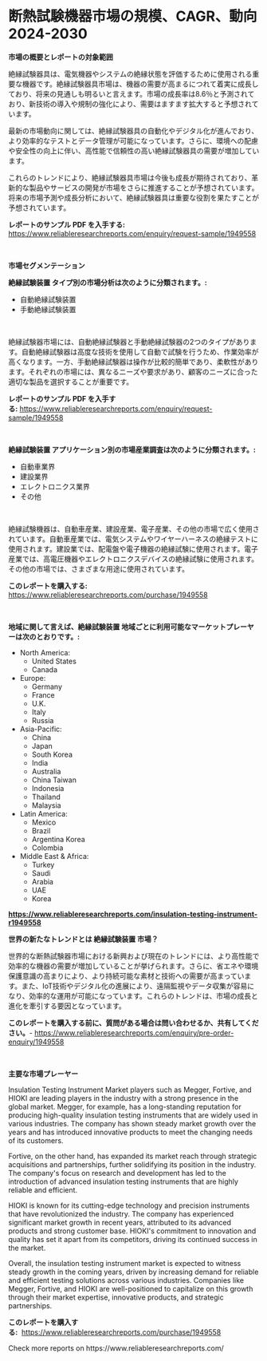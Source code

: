 <p><h1>断熱試験機器市場の規模、CAGR、動向2024-2030</h1></p><p><strong>市場の概要とレポートの対象範囲</strong></p>
<p><p>絶縁試験器具は、電気機器やシステムの絶縁状態を評価するために使用される重要な機器です。絶縁試験器具市場は、機器の需要が高まるにつれて着実に成長しており、将来の見通しも明るいと言えます。市場の成長率は8.6％と予測されており、新技術の導入や規制の強化により、需要はますます拡大すると予想されています。</p><p>最新の市場動向に関しては、絶縁試験器具の自動化やデジタル化が進んでおり、より効率的なテストとデータ管理が可能になっています。さらに、環境への配慮や安全性の向上に伴い、高性能で信頼性の高い絶縁試験器具の需要が増加しています。</p><p>これらのトレンドにより、絶縁試験器具市場は今後も成長が期待されており、革新的な製品やサービスの開発が市場をさらに推進することが予想されています。将来の市場予測や成長分析において、絶縁試験器具は重要な役割を果たすことが予想されています。</p></p>
<p><strong>レポートのサンプル PDF を入手する:</strong> <a href="https://www.reliableresearchreports.com/enquiry/request-sample/1949558">https://www.reliableresearchreports.com/enquiry/request-sample/1949558</a></p>
<p>&nbsp;</p>
<p><strong>市場セグメンテーション</strong></p>
<p><strong>絶縁試験装置 タイプ別の市場分析は次のように分類されます。:</strong></p>
<p><ul><li>自動絶縁試験装置</li><li>手動絶縁試験装置</li></ul></p>
<p>&nbsp;</p>
<p><p>絶縁試験器市場には、自動絶縁試験器と手動絶縁試験器の2つのタイプがあります。自動絶縁試験器は高度な技術を使用して自動で試験を行うため、作業効率が高くなります。一方、手動絶縁試験器は操作が比較的簡単であり、柔軟性があります。それぞれの市場には、異なるニーズや要求があり、顧客のニーズに合った適切な製品を選択することが重要です。</p></p>
<p><strong>レポートのサンプル PDF を入手する:</strong>&nbsp;<a href="https://www.reliableresearchreports.com/enquiry/request-sample/1949558">https://www.reliableresearchreports.com/enquiry/request-sample/1949558</a></p>
<p>&nbsp;</p>
<p><strong> 絶縁試験装置 アプリケーション別の市場産業調査は次のように分類されます。:</strong></p>
<p><ul><li>自動車業界</li><li>建設業界</li><li>エレクトロニクス業界</li><li>その他</li></ul></p>
<p>&nbsp;</p>
<p><p>絶縁試験機器は、自動車産業、建設産業、電子産業、その他の市場で広く使用されています。自動車産業では、電気システムやワイヤーハーネスの絶縁テストに使用されます。建設業では、配電盤や電子機器の絶縁試験に使用されます。電子産業では、高電圧機器やエレクトロニクスデバイスの絶縁試験に使用されます。その他の市場では、さまざまな用途に使用されています。</p></p>
<p><strong>このレポートを購入する:</strong>&nbsp; <a href="https://www.reliableresearchreports.com/purchase/1949558">https://www.reliableresearchreports.com/purchase/1949558</a></p>
<p>&nbsp;</p>
<p><strong>地域に関して言えば、絶縁試験装置 地域ごとに利用可能なマーケットプレーヤーは次のとおりです。:</strong></p>
<p><ul>
    <li>
        North America:
        <ul>
            <li>United States</li>
            <li>Canada</li>
        </ul>
    </li>
    <li>
        Europe:
        <ul>
            <li>Germany</li>
            <li>France</li>
            <li>U.K.</li>
            <li>Italy</li>
            <li>Russia</li>
        </ul>
    </li>
    <li>
        Asia-Pacific:
        <ul>
            <li>China</li>
            <li>Japan</li>
            <li>South Korea</li>
            <li>India</li>
            <li>Australia</li>
            <li>China Taiwan</li>
            <li>Indonesia</li>
            <li>Thailand</li>
            <li>Malaysia</li>
        </ul>
    </li>
    <li>
        Latin America:
        <ul>
            <li>Mexico</li>
            <li>Brazil</li>
            <li>Argentina Korea</li>
            <li>Colombia</li>
        </ul>
    </li>
    <li>
        Middle East & Africa:
        <ul>
            <li>Turkey</li>
            <li>Saudi</li>
            <li>Arabia</li>
            <li>UAE</li>
            <li>Korea</li>
        </ul>
    </li>
    </ul></p>
<p><strong><a href="https://www.reliableresearchreports.com/insulation-testing-instrument-r1949558">https://www.reliableresearchreports.com/insulation-testing-instrument-r1949558</a></strong>&nbsp;</p>
<p><strong>世界の新たなトレンドとは 絶縁試験装置 市場？</strong></p>
<p><p>世界的な断熱試験器市場における新興および現在のトレンドには、より高性能で効率的な機器の需要が増加していることが挙げられます。さらに、省エネや環境保護意識の高まりにより、より持続可能な素材と技術への需要が高まっています。また、IoT技術やデジタル化の進展により、遠隔監視やデータ収集が容易になり、効率的な運用が可能になっています。これらのトレンドは、市場の成長と進化を牽引する要因となっています。</p></p>
<p><strong>このレポートを購入する前に、質問がある場合は問い合わせるか、共有してください。</strong>- <a href="https://www.reliableresearchreports.com/enquiry/pre-order-enquiry/1949558">https://www.reliableresearchreports.com/enquiry/pre-order-enquiry/1949558</a></p>
<p>&nbsp;</p>
<p><strong>主要な市場プレーヤー</strong></p>
<p><p>Insulation Testing Instrument Market players such as Megger, Fortive, and HIOKI are leading players in the industry with a strong presence in the global market. Megger, for example, has a long-standing reputation for producing high-quality insulation testing instruments that are widely used in various industries. The company has shown steady market growth over the years and has introduced innovative products to meet the changing needs of its customers.</p><p>Fortive, on the other hand, has expanded its market reach through strategic acquisitions and partnerships, further solidifying its position in the industry. The company's focus on research and development has led to the introduction of advanced insulation testing instruments that are highly reliable and efficient.</p><p>HIOKI is known for its cutting-edge technology and precision instruments that have revolutionized the industry. The company has experienced significant market growth in recent years, attributed to its advanced products and strong customer base. HIOKI's commitment to innovation and quality has set it apart from its competitors, driving its continued success in the market.</p><p>Overall, the insulation testing instrument market is expected to witness steady growth in the coming years, driven by increasing demand for reliable and efficient testing solutions across various industries. Companies like Megger, Fortive, and HIOKI are well-positioned to capitalize on this growth through their market expertise, innovative products, and strategic partnerships.</p></p>
<p><strong>このレポートを購入する:</strong>&nbsp;&nbsp;<a href="https://www.reliableresearchreports.com/purchase/1949558">https://www.reliableresearchreports.com/purchase/1949558</a></p>
<p>Check more reports on https://www.reliableresearchreports.com/</p>